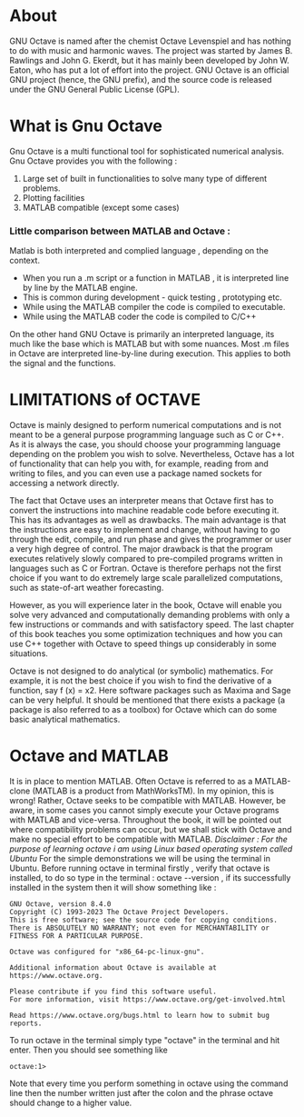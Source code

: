 # About 

GNU Octave is named after the chemist Octave Levenspiel and has nothing to do with music
and harmonic waves. The project was started by James B. Rawlings and John G. Ekerdt, but
it has mainly been developed by John W. Eaton, who has put a lot of effort into the project.
GNU Octave is an official GNU project (hence, the GNU prefix), and the source code is
released under the GNU General Public License (GPL). 

# What is Gnu Octave 

Gnu Octave is a multi functional tool for sophisticated numerical analysis. Gnu Octave provides you with the following  :
1. Large set of built in functionalities to solve many type of different problems.
2. Plotting facilities 
3. MATLAB compatible (except some cases)

### Little comparison between MATLAB and Octave :

Matlab is both interpreted and complied language , depending on the context.
*  When you run a .m script  or a function in MATLAB , it is interpreted line by line by the MATLAB engine.
* This is common during development  - quick testing , prototyping etc.
* While using the MATLAB compiler the code is compiled to executable.
* While using the MATLAB coder the code is compiled to C/C++ 

On the other hand GNU Octave is primarily an interpreted language, its much like the base which is MATLAB but with some nuances. Most .m files in Octave are interpreted line-by-line during execution. This applies to both the signal and the functions. 

# LIMITATIONS of OCTAVE 
Octave is mainly designed to perform numerical computations and is not meant to be
a general purpose programming language such as C or C++. As it is always the case, you
should choose your programming language depending on the problem you wish to solve.
Nevertheless, Octave has a lot of functionality that can help you with, for example, reading
from and writing to files, and you can even use a package named sockets for accessing a
network directly.

The fact that Octave uses an interpreter means that Octave first has to convert the
instructions into machine readable code before executing it. This has its advantages as
well as drawbacks. The main advantage is that the instructions are easy to implement
and change, without having to go through the edit, compile, and run phase and gives the
programmer or user a very high degree of control. The major drawback is that the program
executes relatively slowly compared to pre-compiled programs written in languages such
as C or Fortran. Octave is therefore perhaps not the first choice if you want to do extremely
large scale parallelized computations, such as state-of-art weather forecasting.

However, as you will experience later in the book, Octave will enable you solve very
advanced and computationally demanding problems with only a few instructions or
commands and with satisfactory speed. The last chapter of this book teaches you some
optimization techniques and how you can use C++ together with Octave to speed things up
considerably in some situations.

Octave is not designed to do analytical (or symbolic) mathematics. For example, it is not
the best choice if you wish to find the derivative of a function, say f (x) = x2. Here software
packages such as Maxima and Sage can be very helpful. It should be mentioned that there
exists a package (a package is also referred to as a toolbox) for Octave which can do some
basic analytical mathematics.

# Octave and MATLAB

It is in place to mention MATLAB. Often Octave is referred to as a MATLAB-clone (MATLAB
is a product from MathWorksTM). In my opinion, this is wrong! Rather, Octave seeks to be
compatible with MATLAB. However, be aware, in some cases you cannot simply execute your
Octave programs with MATLAB and vice-versa. Throughout the book, it will be pointed out
where compatibility problems can occur, but we shall stick with Octave and make no special
effort to be compatible with MATLAB.
*Disclaimer : For the purpose of learning octave i am using Linux based operating system called Ubuntu* 
For the simple demonstrations we will be using the terminal in Ubuntu.
Before running octave in terminal firstly , verify that octave is installed, to do so type in the terminal  : octave --version , if its successfully installed in the system then it will show something like : 
```
GNU Octave, version 8.4.0
Copyright (C) 1993-2023 The Octave Project Developers.
This is free software; see the source code for copying conditions.
There is ABSOLUTELY NO WARRANTY; not even for MERCHANTABILITY or
FITNESS FOR A PARTICULAR PURPOSE.

Octave was configured for "x86_64-pc-linux-gnu".

Additional information about Octave is available at https://www.octave.org.

Please contribute if you find this software useful.
For more information, visit https://www.octave.org/get-involved.html

Read https://www.octave.org/bugs.html to learn how to submit bug reports.

```

To run octave in the terminal simply type  "octave" in the terminal and hit enter. Then you should see something like 

```
octave:1> 

```

Note that every time you perform something in octave using the command line then the number written just after the colon and the phrase octave should change to a higher value. 


